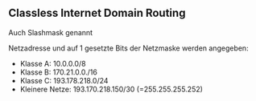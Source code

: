 ## Classless Internet Domain Routing

Auch Slashmask genannt

Netzadresse und auf 1 gesetzte Bits der Netzmaske werden angegeben:
- Klasse A: 10.0.0.0/8
- Klasse B: 170.21.0.0./16
- Klasse C: 193.178.218.0/24
- Kleinere Netze: 193.170.218.150/30 (=255.255.255.252)